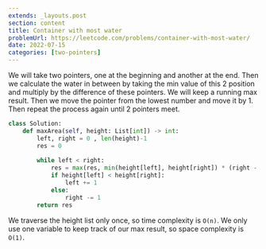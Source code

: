 ```yaml
---
extends: _layouts.post
section: content
title: Container with most water
problemUrl: https://leetcode.com/problems/container-with-most-water/
date: 2022-07-15
categories: [two-pointers]
---
```


We will take two pointers, one at the beginning and another at the end. Then we calculate the water in between by taking the min value of this 2 position and multiply by the difference of these pointers. We will keep a running max result. Then we move the pointer from the lowest number and move it by 1. Then repeat the process again until 2 pointers meet.

```python
class Solution:
    def maxArea(self, height: List[int]) -> int:
        left, right = 0 , len(height)-1
        res = 0
        
        while left < right:
            res = max(res, min(height[left], height[right]) * (right - left))
            if height[left] < height[right]:
                left += 1
            else:
                right -= 1
        return res
```

We traverse the height list only once, so time complexity is `O(n)`. We only use one variable to keep track of our max result, so space complexity is `O(1)`.
